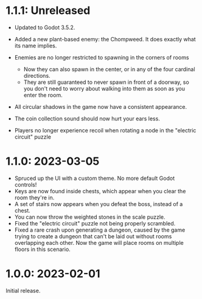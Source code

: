 # 1.1.1: Unreleased
* Updated to Godot 3.5.2.

* Added a new plant-based enemy: the Chompweed.  It does exactly what its name
    implies.

* Enemies are no longer restricted to spawning in the corners of rooms
    * Now they can also spawn in the center, or in any of the four cardinal
        directions.
    * They are still guaranteed to never spawn in front of a doorway, so you
        don't need to worry about walking into them as soon as you enter the
        room.

* All circular shadows in the game now have a consistent appearance.
* The coin collection sound should now hurt your ears less.

* Players no longer experience recoil when rotating a node in the "electric circuit"
    puzzle

# 1.1.0: 2023-03-05
* Spruced up the UI with a custom theme.  No more default Godot controls!
* Keys are now found inside chests, which appear when you clear the room they're in.
* A set of stairs now appears when you defeat the boss, instead of a chest.
* You can now throw the weighted stones in the scale puzzle.
* Fixed the "electric circuit" puzzle not being properly scrambled.
* Fixed a rare crash upon generating a dungeon, caused by the game trying to
    create a dungeon that can't be laid out without rooms overlapping each other.
    Now the game will place rooms on multiple floors in this scenario.

# 1.0.0: 2023-02-01
Initial release.